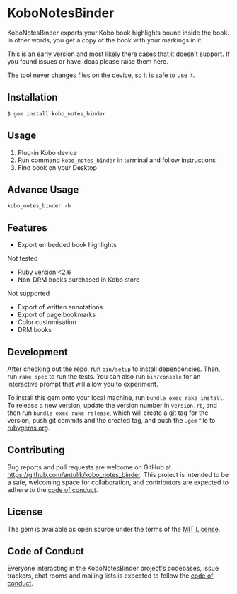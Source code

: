 # KoboNotesBinder

KoboNotesBinder exports your Kobo book highlights bound inside the book.
In other words, you get a copy of the book with your markings in it.

This is an early version and most likely there cases that it doesn't support. If you found issues or have ideas please raise them here. 

The tool never changes files on the device, so it is safe to use it.

## Installation

    $ gem install kobo_notes_binder

## Usage

1. Plug-in Kobo device 
2. Run command `kobo_notes_binder` in terminal and follow instructions
3. Find book on your Desktop

## Advance Usage

`kobo_notes_binder -h`

## Features

- Export embedded book highlights

Not tested
- Ruby version <2.6
- Non-DRM books purchased in Kobo store

Not supported
- Export of written annotations
- Export of page bookmarks
- Color customisation
- DRM books


## Development

After checking out the repo, run `bin/setup` to install dependencies. Then, run `rake spec` to run the tests. You can also run `bin/console` for an interactive prompt that will allow you to experiment.

To install this gem onto your local machine, run `bundle exec rake install`. To release a new version, update the version number in `version.rb`, and then run `bundle exec rake release`, which will create a git tag for the version, push git commits and the created tag, and push the `.gem` file to [rubygems.org](https://rubygems.org).

## Contributing

Bug reports and pull requests are welcome on GitHub at https://github.com/antulik/kobo_notes_binder. This project is intended to be a safe, welcoming space for collaboration, and contributors are expected to adhere to the [code of conduct](https://github.com/antulik/kobo_notes_binder/blob/master/CODE_OF_CONDUCT.md).

## License

The gem is available as open source under the terms of the [MIT License](https://opensource.org/licenses/MIT).

## Code of Conduct

Everyone interacting in the KoboNotesBinder project's codebases, issue trackers, chat rooms and mailing lists is expected to follow the [code of conduct](https://github.com/antulik/kobo_notes_binder/blob/master/CODE_OF_CONDUCT.md).

